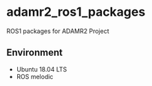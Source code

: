 # adamr2_ros1_packages
ROS1 packages for ADAMR2 Project

## Environment

- Ubuntu 18.04 LTS
- ROS melodic